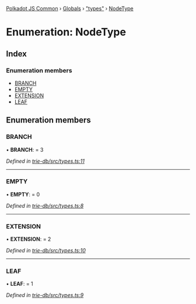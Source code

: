 [Polkadot JS Common](../README.md) › [Globals](../globals.md) › ["types"](../modules/_types_.md) › [NodeType](_types_.nodetype.md)

# Enumeration: NodeType

## Index

### Enumeration members

* [BRANCH](_types_.nodetype.md#branch)
* [EMPTY](_types_.nodetype.md#empty)
* [EXTENSION](_types_.nodetype.md#extension)
* [LEAF](_types_.nodetype.md#leaf)

## Enumeration members

###  BRANCH

• **BRANCH**: = 3

*Defined in [trie-db/src/types.ts:11](https://github.com/polkadot-js/common/blob/c776f0d8/packages/trie-db/src/types.ts#L11)*

___

###  EMPTY

• **EMPTY**: = 0

*Defined in [trie-db/src/types.ts:8](https://github.com/polkadot-js/common/blob/c776f0d8/packages/trie-db/src/types.ts#L8)*

___

###  EXTENSION

• **EXTENSION**: = 2

*Defined in [trie-db/src/types.ts:10](https://github.com/polkadot-js/common/blob/c776f0d8/packages/trie-db/src/types.ts#L10)*

___

###  LEAF

• **LEAF**: = 1

*Defined in [trie-db/src/types.ts:9](https://github.com/polkadot-js/common/blob/c776f0d8/packages/trie-db/src/types.ts#L9)*
